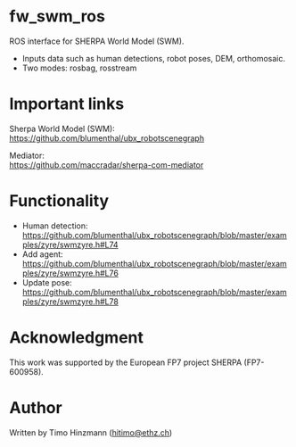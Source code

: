 # fw_swm_ros
ROS interface for SHERPA World Model (SWM). 

* Inputs data such as human detections, robot poses, DEM, orthomosaic.
* Two modes: rosbag, rosstream

# Important links

Sherpa World Model (SWM): <br>
https://github.com/blumenthal/ubx_robotscenegraph

Mediator: <br>
https://github.com/maccradar/sherpa-com-mediator

# Functionality
- Human detection: https://github.com/blumenthal/ubx_robotscenegraph/blob/master/examples/zyre/swmzyre.h#L74
- Add agent: https://github.com/blumenthal/ubx_robotscenegraph/blob/master/examples/zyre/swmzyre.h#L76
- Update pose: https://github.com/blumenthal/ubx_robotscenegraph/blob/master/examples/zyre/swmzyre.h#L78

# Acknowledgment
This work was supported by the European FP7 project SHERPA (FP7-600958).

# Author
Written by Timo Hinzmann (hitimo@ethz.ch)
